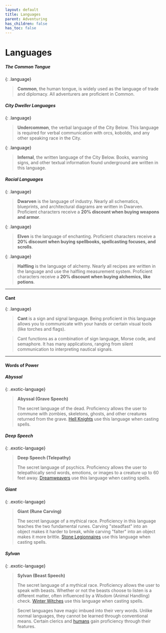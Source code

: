 ```yaml
---
layout: default
title: Languages
parent: Adventuring
has_children: false
has_toc: false
---
```


# Languages

##### The Common Tongue

{: .language}
> **Common**, the human tongue, is widely used as the language of trade and diplomacy. All adventurers are proficient in Common.

<!-- > All adventurers are proficient in Common, but many non-playable characters are not. Isolated halfling tribes, elitist elves, and City Dwellers may require other languages to communicate with. -->

##### City Dweller Languages

{: .language}
> **Undercommon**, the verbal language of the City Below. This language is required for verbal communication with orcs, kobolds, and any other speaking race in the City.

{: .language}
> **Infernal**, the written language of the City Below. Books, warning signs, and other textual information found underground are written in this language.

<!-- > The spoken and written languages used by City Dwellers are treated as two separate proficiencies. While neither language has been fully mastered by the surface races, plenty of adventurers have learned enough to get by. -->


##### Racial Languages

{: .language}
> **Dwarven** is the language of industry. Nearly all schematics, blueprints, and architectural diagrams are written in Dwarven. Proficient characters receive a **20% discount when buying weapons and armor**.

{: .language}
> **Elven** is the language of enchanting. Proficient characters receive a **20% discount when buying spellbooks, spellcasting focuses, and scrolls**.

{: .language}
> **Halfling** is the language of alchemy. Nearly all recipes are written in the language and use the halfling measurement system. Proficient characters receive a **20% discount when buying alchemics, like potions**.

<!-- > Racial languages provide discounts on certain categories of items and typically result in easier communication. -->

---

#### Cant

{: .language}
> **Cant** is a sign and signal language. Being proficient in this language allows you to communicate with your hands or certain visual tools (like torches and flags). 

> Cant functions as a combination of sign language, Morse code, and semaphore. It has many applications, ranging from silent communication to interpreting nautical signals.

---

#### Words of Power

##### **Abyssal**

{: .exotic-language}
> **Abyssal (Grave Speech)**
> 
> The secret language of the dead. Proficiency allows the user to commune with zombies, skeletons, ghosts, and other creatures returned from the grave. [Hell Knights](../../data/archetypes/cleric_hell) use this language when casting spells.

##### **Deep Speech**

{: .exotic-language}
> **Deep Speech (Telepathy)**
> 
> The secret language of psychics. Proficiency allows the user to telepathically send words, emotions, or images to a creature up to 60 feet away. [Dreamweavers](../../data/archetypes/cleric_dream) use this language when casting spells.

##### **Giant**

{: .exotic-language}
> **Giant (Rune Carving)**
> 
> The secret language of a mythical race. Proficiency in this language teaches the two fundamental runes. Carving "steadfast" into an object makes it harder to break, while carving "falter" into an object makes it more brittle. [Stone Legionnaires](../../data/archetypes/cleric_stone) use this language when casting spells.

##### **Sylvan**

{: .exotic-language}
> **Sylvan (Beast Speech)**
> 
> The secret language of a mythical race. Proficiency allows the user to speak with beasts. Whether or not the beasts choose to listen is a different matter, often influenced by a Wisdom (Animal Handling) check. [Winter Witches](../../data/archetypes/cleric_winter) use this language when casting spells.

> Secret languages have magic imbued into their very words. Unlike normal languages, they cannot be learned through conventional means. Certain clerics and [humans](../character_creation/race/human#standard) gain proficiency through their features.